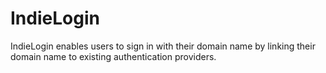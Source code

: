IndieLogin
==========

IndieLogin enables users to sign in with their domain name by linking their domain name to existing authentication providers.
